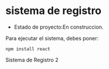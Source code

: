 <h1> sistema de registro</h1>

- Estado de proyecto:En construccion.

Para ejecutar el sistema, debes poner:

```npm install react```

Sistema de Registro 2
